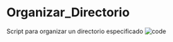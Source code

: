 # Organizar_Directorio
Script para organizar un directorio especificado
![code](https://github.com/user-attachments/assets/b42aff14-b967-4f84-a12d-c57e2bed71ec)
